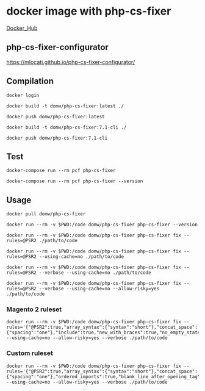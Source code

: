 # docker image with php-cs-fixer

[Docker_Hub](https://hub.docker.com/r/domw/php-cs-fixer)

## php-cs-fixer-configurator

https://mlocati.github.io/php-cs-fixer-configurator/

## Compilation

    docker login

    docker build -t domw/php-cs-fixer:latest ./

    docker push domw/php-cs-fixer:latest

    docker build -t domw/php-cs-fixer:7.1-cli ./

    docker push domw/php-cs-fixer:7.1-cli 

## Test

    docker-compose run --rm pcf php-cs-fixer

    docker-compose run --rm pcf php-cs-fixer --version

## Usage
    
    docker pull domw/php-cs-fixer

    docker run --rm -v $PWD:/code domw/php-cs-fixer php-cs-fixer --version

    docker run --rm -v $PWD:/code domw/php-cs-fixer php-cs-fixer fix --rules=@PSR2 ./path/to/code

    docker run --rm -v $PWD:/code domw/php-cs-fixer php-cs-fixer fix --rules=@PSR2 --using-cache=no ./path/to/code

    docker run --rm -v $PWD:/code domw/php-cs-fixer php-cs-fixer fix --rules=@PSR2 --verbose --using-cache=no ./path/to/code

    docker run --rm -v $PWD:/code domw/php-cs-fixer php-cs-fixer fix --rules=@PSR2 --verbose --using-cache=no --allow-risky=yes ./path/to/code    

### Magento 2 ruleset

    docker run --rm -v $PWD:/code domw/php-cs-fixer php-cs-fixer fix --rules='{"@PSR2":true,"array_syntax":{"syntax":"short"},"concat_space":{"spacing":"one"},"include":true,"new_with_braces":true,"no_empty_statement":true,"no_extra_consecutive_blank_lines":true,"no_leading_import_slash":true,"no_leading_namespace_whitespace":true,"no_multiline_whitespace_around_double_arrow":true,"no_multiline_whitespace_before_semicolons":true,"no_singleline_whitespace_before_semicolons":true,"no_trailing_comma_in_singleline_array":true,"no_unused_imports":true,"no_whitespace_in_blank_line":true,"object_operator_without_whitespace":true,"ordered_imports":true,"standardize_not_equals":true,"ternary_operator_spaces":true,"phpdoc_no_package":true}' --using-cache=no --allow-risky=yes --verbose ./path/to/code

### Custom ruleset

    docker run --rm -v $PWD:/code domw/php-cs-fixer php-cs-fixer fix --rules='{"@PSR2":true,"array_syntax":{"syntax":"short"},"concat_space":{"spacing":"one"},"ordered_imports":true,"blank_line_after_opening_tag":true,"comment_to_phpdoc":true,"ereg_to_preg":true,"fully_qualified_strict_types":true,"include":true,"linebreak_after_opening_tag":true,"logical_operators":true,"no_blank_lines_after_phpdoc":true,"no_empty_comment":true,"no_empty_phpdoc":true,"no_empty_statement":true,"no_extra_consecutive_blank_lines":true,"no_leading_import_slash":true,"no_leading_namespace_whitespace":true,"no_php4_constructor":true,"no_unused_imports":true,"no_useless_else":true,"no_useless_return":true,"normalize_index_brace":true,"phpdoc_add_missing_param_annotation":true,"phpdoc_annotation_without_dot":true,"phpdoc_indent":true,"phpdoc_inline_tag":true,"phpdoc_no_access":true,"phpdoc_order":true,"phpdoc_return_self_reference":true,"phpdoc_scalar":true,"phpdoc_single_line_var_spacing":true,"phpdoc_to_comment":true,"phpdoc_trim":true,"phpdoc_types_order":true,"phpdoc_types":true,"phpdoc_var_without_name":true,"protected_to_private":true,"short_scalar_cast":true,"standardize_not_equals":true,"string_line_ending":true,"ternary_operator_spaces":true,"whitespace_after_comma_in_array":true,"phpdoc_no_package":true}' --using-cache=no --allow-risky=yes --verbose ./path/to/code
